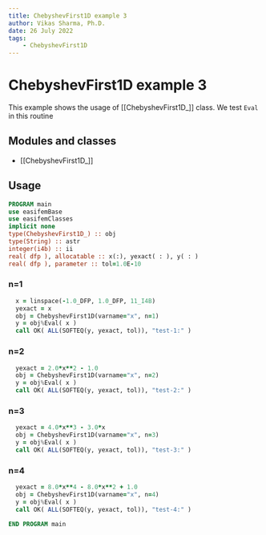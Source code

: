 ```yaml
---
title: ChebyshevFirst1D example 3
author: Vikas Sharma, Ph.D.
date: 26 July 2022
tags:
    - ChebyshevFirst1D
---
```


# ChebyshevFirst1D example 3

This example shows the usage of [[ChebyshevFirst1D_]] class. We test `Eval` in this routine

## Modules and classes

- [[ChebyshevFirst1D_]]

## Usage

```fortran
PROGRAM main
use easifemBase
use easifemClasses
implicit none
type(ChebyshevFirst1D_) :: obj
type(String) :: astr
integer(i4b) :: ii
real( dfp ), allocatable :: x(:), yexact( : ), y( : )
real( dfp ), parameter :: tol=1.0E-10
```

### n=1

```fortran
  x = linspace(-1.0_DFP, 1.0_DFP, 11_I4B)
  yexact = x
  obj = ChebyshevFirst1D(varname="x", n=1)
  y = obj%Eval( x )
  call OK( ALL(SOFTEQ(y, yexact, tol)), "test-1:" )
```

### n=2

```fortran
  yexact = 2.0*x**2 - 1.0
  obj = ChebyshevFirst1D(varname="x", n=2)
  y = obj%Eval( x )
  call OK( ALL(SOFTEQ(y, yexact, tol)), "test-2:" )
```

### n=3

```fortran
  yexact = 4.0*x**3 - 3.0*x
  obj = ChebyshevFirst1D(varname="x", n=3)
  y = obj%Eval( x )
  call OK( ALL(SOFTEQ(y, yexact, tol)), "test-3:" )
```

### n=4

```fortran
  yexact = 8.0*x**4 - 8.0*x**2 + 1.0
  obj = ChebyshevFirst1D(varname="x", n=4)
  y = obj%Eval( x )
  call OK( ALL(SOFTEQ(y, yexact, tol)), "test-4:" )
```

```fortran
END PROGRAM main
```
